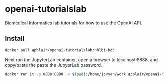 # openai-tutorialslab
Biomedical Informatics lab tutorials for how to use the OpenAI API.


## Install

```bash
docker pull apblair/openai-tutorialslab:nhlbi-bdc
```

Next run the JupyterLab container, open a browser to localhost:8888, and copy/paste the paste the JupyerLab password.

```bash
docker run it -p 8888:8888 -v $(pwd):/home/jovyan/work apblair/openai-tutorialslab:nhlbi-bdc
```